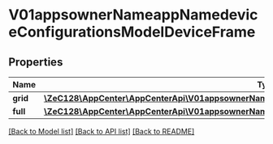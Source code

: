 # V01appsownerNameappNamedeviceConfigurationsModelDeviceFrame

## Properties
Name | Type | Description | Notes
------------ | ------------- | ------------- | -------------
**grid** | [**\ZeC128\AppCenter\AppCenterApi\V01appsownerNameappNamedeviceConfigurationsModelDeviceFrameGrid**](V01appsownerNameappNamedeviceConfigurationsModelDeviceFrameGrid.md) |  | [optional] 
**full** | [**\ZeC128\AppCenter\AppCenterApi\V01appsownerNameappNamedeviceConfigurationsModelDeviceFrameGrid**](V01appsownerNameappNamedeviceConfigurationsModelDeviceFrameGrid.md) |  | [optional] 

[[Back to Model list]](../README.md#documentation-for-models) [[Back to API list]](../README.md#documentation-for-api-endpoints) [[Back to README]](../README.md)


